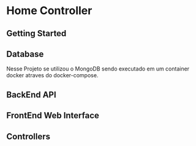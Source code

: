 # Home Controller

## Getting Started

## Database

Nesse Projeto se utilizou o MongoDB sendo executado em um container docker atraves do docker-compose.

## BackEnd API

## FrontEnd Web Interface

## Controllers